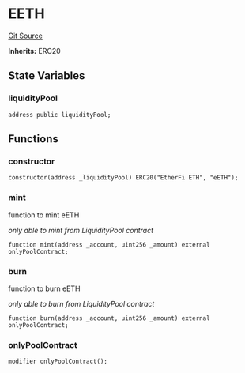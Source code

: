 # EETH
[Git Source](https://github.com/GadzeFinance/dappContracts/blob/c722006f91e5a8b00322356d0c967de90bbae6e0/src/EETH.sol)

**Inherits:**
ERC20


## State Variables
### liquidityPool

```solidity
address public liquidityPool;
```


## Functions
### constructor


```solidity
constructor(address _liquidityPool) ERC20("EtherFi ETH", "eETH");
```

### mint

function to mint eETH

*only able to mint from LiquidityPool contract*


```solidity
function mint(address _account, uint256 _amount) external onlyPoolContract;
```

### burn

function to burn eETH

*only able to burn from LiquidityPool contract*


```solidity
function burn(address _account, uint256 _amount) external onlyPoolContract;
```

### onlyPoolContract


```solidity
modifier onlyPoolContract();
```

